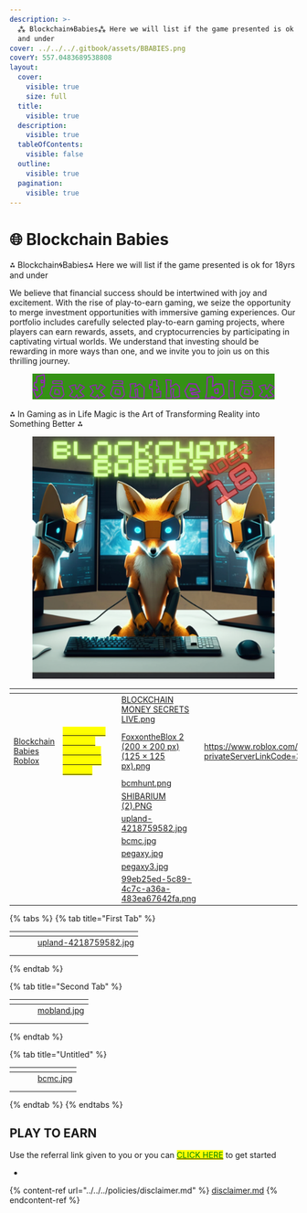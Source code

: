 ```yaml
---
description: >-
  ⁂ Blockchain🌀Babies⁂ Here we will list if the game presented is ok for 18yrs
  and under
cover: ../../../.gitbook/assets/BBABIES.png
coverY: 557.0483689538808
layout:
  cover:
    visible: true
    size: full
  title:
    visible: true
  description:
    visible: true
  tableOfContents:
    visible: false
  outline:
    visible: true
  pagination:
    visible: true
---
```


# 🌐 Blockchain Babies



⁂ Blockchain🌀Babies⁂ Here we will list if the game presented is ok for 18yrs and under

We believe that financial success should be intertwined with joy and excitement. With the rise of play-to-earn gaming, we seize the opportunity to merge investment opportunities with immersive gaming experiences. Our portfolio includes carefully selected play-to-earn gaming projects, where players can earn rewards, assets, and cryptocurrencies by participating in captivating virtual worlds. We understand that investing should be rewarding in more ways than one, and we invite you to join us on this thrilling journey.





<figure><img src="../../../.gitbook/assets/FOXXONTHEBLOX.png" alt=""><figcaption></figcaption></figure>

⁂ In Gaming as in Life Magic is the Art of Transforming Reality into Something Better ⁂





<figure><img src="../../../.gitbook/assets/BBABIES (1).png" alt=""><figcaption></figcaption></figure>



<table data-view="cards"><thead><tr><th></th><th></th><th></th><th data-hidden data-card-cover data-type="files"></th><th data-hidden data-card-target data-type="content-ref"></th></tr></thead><tbody><tr><td></td><td></td><td></td><td><a href="../../../.gitbook/assets/BLOCKCHAIN MONEY SECRETS LIVE.png">BLOCKCHAIN MONEY SECRETS LIVE.png</a></td><td></td></tr><tr><td><a href="https://www.roblox.com/games/6266940721?privateServerLinkCode=31318504891137218003468060196807">Blockchain Babies </a><a href="https://www.roblox.com/games/6266940721?privateServerLinkCode=31318504891137218003468060196807">Roblox</a></td><td><a href="https://view.forms.app/foxxontheblock/bmsrpggbbregistration"><mark style="color:yellow;">BlockChain Masters: The Order Of Realms &#x26; Pixels</mark></a></td><td></td><td><a href="../../../.gitbook/assets/FoxxontheBlox 2 (200 × 200 px) (125 × 125 px).png">FoxxontheBlox 2 (200 × 200 px) (125 × 125 px).png</a></td><td><a href="https://www.roblox.com/games/6266940721?privateServerLinkCode=31318504891137218003468060196807">https://www.roblox.com/games/6266940721?privateServerLinkCode=31318504891137218003468060196807</a></td></tr><tr><td></td><td></td><td></td><td><a href="../../../.gitbook/assets/bcmhunt.png">bcmhunt.png</a></td><td></td></tr><tr><td></td><td></td><td></td><td><a href="../../../.gitbook/assets/SHIBARIUM (2).PNG">SHIBARIUM (2).PNG</a></td><td></td></tr><tr><td></td><td></td><td></td><td><a href="../../../.gitbook/assets/upland-4218759582.jpg">upland-4218759582.jpg</a></td><td></td></tr><tr><td></td><td></td><td></td><td><a href="../../../.gitbook/assets/bcmc.jpg">bcmc.jpg</a></td><td></td></tr><tr><td></td><td></td><td></td><td><a href="../../../.gitbook/assets/pegaxy.jpg">pegaxy.jpg</a></td><td></td></tr><tr><td></td><td></td><td></td><td><a href="../../../.gitbook/assets/pegaxy3.jpg">pegaxy3.jpg</a></td><td></td></tr><tr><td></td><td></td><td></td><td><a href="../../../.gitbook/assets/99eb25ed-5c89-4c7c-a36a-483ea67642fa.png">99eb25ed-5c89-4c7c-a36a-483ea67642fa.png</a></td><td></td></tr></tbody></table>

{% tabs %}
{% tab title="First Tab" %}
<table data-view="cards"><thead><tr><th></th><th></th><th></th><th data-hidden data-card-cover data-type="files"></th></tr></thead><tbody><tr><td></td><td></td><td></td><td><a href="../../../.gitbook/assets/upland-4218759582.jpg">upland-4218759582.jpg</a></td></tr><tr><td></td><td></td><td></td><td></td></tr><tr><td></td><td></td><td></td><td></td></tr></tbody></table>
{% endtab %}

{% tab title="Second Tab" %}
<table data-view="cards"><thead><tr><th></th><th></th><th></th><th data-hidden data-card-cover data-type="files"></th></tr></thead><tbody><tr><td></td><td></td><td></td><td><a href="../../../.gitbook/assets/mobland.jpg">mobland.jpg</a></td></tr><tr><td></td><td></td><td></td><td></td></tr><tr><td></td><td></td><td></td><td></td></tr></tbody></table>
{% endtab %}

{% tab title="Untitled" %}
<table data-view="cards"><thead><tr><th></th><th></th><th></th><th data-hidden data-card-cover data-type="files"></th></tr></thead><tbody><tr><td></td><td></td><td></td><td><a href="../../../.gitbook/assets/bcmc.jpg">bcmc.jpg</a></td></tr><tr><td></td><td></td><td></td><td></td></tr><tr><td></td><td></td><td></td><td></td></tr></tbody></table>
{% endtab %}
{% endtabs %}



## PLAY TO EARN

Use the referral link given to you or you can [<mark style="color:green;">CLICK HERE</mark>](https://forms.gle/KD5bkL8FrgSuRuvWA)  to get started

*

{% content-ref url="../../../policies/disclaimer.md" %}
[disclaimer.md](../../../policies/disclaimer.md)
{% endcontent-ref %}

